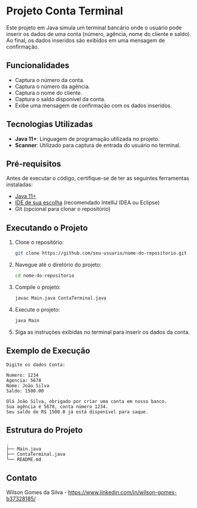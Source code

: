 # Projeto Conta Terminal

Este projeto em Java simula um terminal bancário onde o usuário pode inserir os dados de uma conta (número, agência, nome do cliente e saldo). Ao final, os dados inseridos são exibidos em uma mensagem de confirmação.

## Funcionalidades

- Captura o número da conta.
- Captura o número da agência.
- Captura o nome do cliente.
- Captura o saldo disponível da conta.
- Exibe uma mensagem de confirmação com os dados inseridos.

## Tecnologias Utilizadas

- **Java 11+**: Linguagem de programação utilizada no projeto.
- **Scanner**: Utilizado para captura de entrada do usuário no terminal.

## Pré-requisitos

Antes de executar o código, certifique-se de ter as seguintes ferramentas instaladas:

- [Java 11+](https://www.oracle.com/java/technologies/javase-jdk11-downloads.html)
- [IDE de sua escolha](https://www.jetbrains.com/idea/download/#section=windows) (recomendado IntelliJ IDEA ou Eclipse)
- Git (opcional para clonar o repositório)

## Executando o Projeto

1. Clone o repositório:
   ```bash
   git clone https://github.com/seu-usuario/nome-do-repositorio.git
   ```

2. Navegue até o diretório do projeto:
   ```bash
   cd nome-do-repositorio
   ```

3. Compile o projeto:
   ```bash
   javac Main.java ContaTerminal.java
   ```

4. Execute o projeto:
   ```bash
   java Main
   ```

5. Siga as instruções exibidas no terminal para inserir os dados da conta.

## Exemplo de Execução

```
Digite os dados Conta:

Numero: 1234
Agencia: 5678
Nome: João Silva
Saldo: 1500.00

Olá João Silva, obrigado por criar uma conta em nosso banco.
Sua agência é 5678, conta número 1234.
Seu saldo de R$ 1500.0 já está disponível para saque.
```

## Estrutura do Projeto

```
.
├── Main.java
├── ContaTerminal.java
└── README.md
```

## Contato

Wilson Gomes da Silva - https://www.linkedin.com/in/wilson-gomes-b37328185/
```
